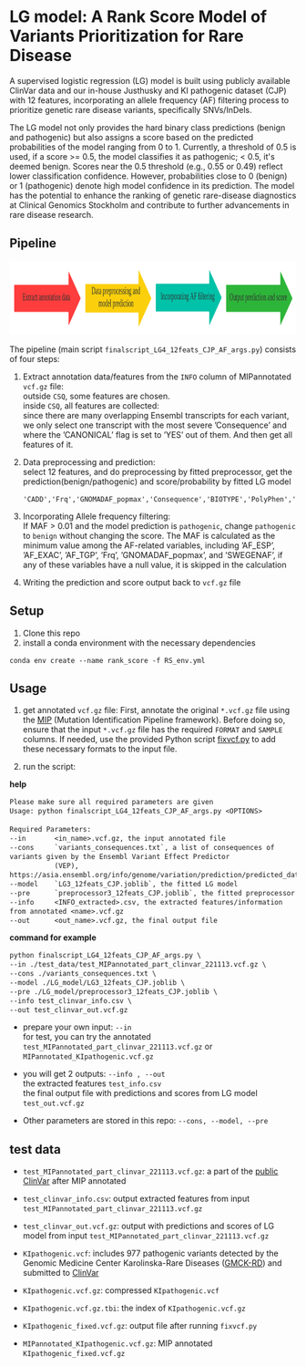 # LG model: A Rank Score Model of Variants Prioritization for Rare Disease

A supervised logistic regression (LG) model is built using publicly available ClinVar data and our in-house Justhusky and KI pathogenic dataset (CJP) with 12 features, incorporating an allele frequency (AF) filtering process to prioritize genetic rare disease variants, specifically SNVs/InDels. 

The LG model not only provides the hard binary class predictions (benign and pathogenic) but also assigns a score based on the predicted probabilities of the model ranging from 0 to 1. Currently, a threshold of 0.5 is used, if a score >= 0.5, the model classifies it as pathogenic; < 0.5, it's deemed benign. Scores near the 0.5 threshold (e.g., 0.55 or 0.49) reflect lower classification confidence. However, probabilities close to 0 (benign) or 1 (pathogenic) denote high model confidence in its prediction. The model has the potential to enhance the ranking of genetic rare-disease diagnostics at Clinical Genomics Stockholm and contribute to further advancements in rare disease research.


## Pipeline
<img src="https://github.com/nxl365/New_rank_score/blob/main/pipeline.png"  width="1000" height="130">   

The pipeline (main script `finalscript_LG4_12feats_CJP_AF_args.py`) consists of four steps:  

1. Extract annotation data/features from the `INFO` column of MIPannotated `vcf.gz` file:  
  outside `CSQ`, some features are chosen.  
  inside `CSQ`, all features are collected:  
    since there are many overlapping Ensembl transcripts for each variant, we only select one transcript with the most severe ’Consequence’ and where the ’CANONICAL’ flag is set to ’YES’ out of them. And then get all features of it.

2. Data preprocessing and prediction:  
   select 12 features, and do preprocessing by fitted preprocessor, get the prediction(benign/pathogenic) and score/probability by fitted LG model
   ```
   'CADD','Frq','GNOMADAF_popmax','Consequence','BIOTYPE','PolyPhen','REVEL_score','pLI_gene_value','SpliceAI_pred_DS_AG','SpliceAI_pred_DS_AL','SpliceAI_pred_DS_DG','SpliceAI_pred_DS_DL'
   ```

4. Incorporating Allele frequency filtering:  
  If MAF > 0.01 and the model prediction is `pathogenic`, change `pathogenic` to `benign` without changing the score. The MAF is calculated as the minimum value among the AF-related variables, including ’AF_ESP’, ’AF_EXAC’, ’AF_TGP’, ’Frq’, ’GNOMADAF_popmax’, and ’SWEGENAF’, if any of these variables have a null value, it is skipped in the calculation

5. Writing the prediction and score output back to `vcf.gz` file

   
   




## Setup
1. Clone this repo
2. install a conda environment with the necessary dependencies
```
conda env create --name rank_score -f RS_env.yml
```

## Usage

1. get annotated `vcf.gz` file:
First, annotate the original `*.vcf.gz` file using the [MIP](https://github.com/Clinical-Genomics/MIP) (Mutation Identification Pipeline framework). Before doing so, ensure that the input `*.vcf.gz` file has the required `FORMAT` and `SAMPLE` columns. If needed, use the provided Python script [fixvcf.py](https://github.com/nxl365/New_rank_score/tree/main/src/1_fix_vcf) to add these necessary formats to the input file.

2. run the script:

**help**
```
Please make sure all required parameters are given
Usage: python finalscript_LG4_12feats_CJP_AF_args.py <OPTIONS>

Required Parameters:
--in       <in_name>.vcf.gz, the input annotated file 
--cons     `variants_consequences.txt`, a list of consequences of variants given by the Ensembl Variant Effect Predictor 
           (VEP), https://asia.ensembl.org/info/genome/variation/prediction/predicted_data.html
--model    `LG3_12feats_CJP.joblib`, the fitted LG model 
--pre      `preprocessor3_12feats_CJP.joblib`, the fitted preprocessor
--info     <INFO_extracted>.csv, the extracted features/information from annotated <name>.vcf.gz
--out      <out_name>.vcf.gz, the final output file
```

**command for example**  
```
python finalscript_LG4_12feats_CJP_AF_args.py \
--in ./test_data/test_MIPannotated_part_clinvar_221113.vcf.gz \
--cons ./variants_consequences.txt \
--model ./LG_model/LG3_12feats_CJP.joblib \
--pre ./LG_model/preprocessor3_12feats_CJP.joblib \
--info test_clinvar_info.csv \
--out test_clinvar_out.vcf.gz
```

* prepare your own input:  `--in`  
  for test, you can try the annotated `test_MIPannotated_part_clinvar_221113.vcf.gz` or `MIPannotated_KIpathogenic.vcf.gz`

* you will get 2 outputs:  `--info , --out`    
  the extracted features `test_info.csv`    
  the final output file with predictions and scores from LG model `test_out.vcf.gz`    

* Other parameters are stored in this repo: `--cons, --model, --pre`


## test data

* `test_MIPannotated_part_clinvar_221113.vcf.gz`: a part of the [public ClinVar](https://ftp.ncbi.nlm.nih.gov/pub/clinvar/vcf_GRCh37/weekly/clinvar_20221113.vcf.gz) after MIP annotated  
* `test_clinvar_info.csv`: output extracted features from input `test_MIPannotated_part_clinvar_221113.vcf.gz`  
* `test_clinvar_out.vcf.gz`: output with predictions and scores of LG model from input `test_MIPannotated_part_clinvar_221113.vcf.gz`  
  
* `KIpathogenic.vcf`: includes 977 pathogenic variants detected by the Genomic Medicine Center Karolinska-Rare Diseases ([GMCK-RD](https://pubmed.ncbi.nlm.nih.gov/33726816/)) and submitted to [ClinVar](https://www.ncbi.nlm.nih.gov/clinvar/?term=SUB8639822)  
* `KIpathogenic.vcf.gz`: compressed `KIpathogenic.vcf`  
* `KIpathogenic.vcf.gz.tbi`: the index of `KIpathogenic.vcf.gz`  
* `KIpathogenic_fixed.vcf.gz`: output file after running `fixvcf.py`  
* `MIPannotated_KIpathogenic.vcf.gz`: MIP annotated `KIpathogenic_fixed.vcf.gz`




